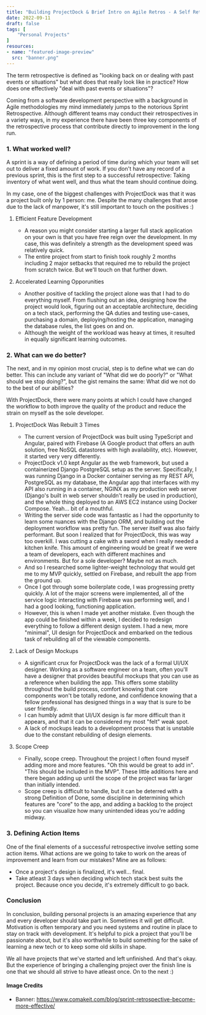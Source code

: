 ```yaml
---
title: "Building ProjectDock & Brief Intro on Agile Retros - A Self Retrospective"
date: 2022-09-11
draft: false
tags: [
    "Personal Projects"
]
resources:
- name: "featured-image-preview"
  src: "banner.png"
---
```


The term retrospective is defined as "looking back on or dealing with past events or situations" but what does that really
look like in practice? How does one effectively "deal with past events or situations"?

Coming from a software development perspective with a background in Agile methodologies my mind immediately jumps to the notorious Sprint Retrospective.
Although different teams may conduct their retrospectives in a variety ways, in my experience there have been three key components of the retrospective
process that contribute directly to improvement in the long run.

### 1. What worked well?

A sprint is a way of defining a period of time during which your team will set out to deliver a fixed amount of work. If you don't have any record of a
previous sprint, this is the first step to a successful retrospective: Taking inventory of what went well, and thus what the team should continue doing.

In my case, one of the biggest challenges with ProjectDock was that it was a project built only by 1 person: me. Despite the many challenges that arose
due to the lack of manpower, it's still important to touch on the positives :)

1. Efficient Feature Development
    - A reason you might consider starting a larger full stack application on your own is that you have free reign over the development. In my case, 
    this was definitely a strength as the development speed was relatively quick.
    - The entire project from start to finish took roughly 2 months including 2 major setbacks that required me to rebuild the project from scratch twice.
    But we'll touch on that further down.

2. Accelerated Learning Opporunities
    - Another positive of tackling the project alone was that I had to do everything myself. From flushing out an idea, designing how the
    project would look, figuring out an acceptable architecture, deciding on a tech stack, performing the 
    QA duties and testing use-cases, purchasing a domain, deploying/hosting the application, managing the database
    rules, the list goes on and on.
    - Although the weight of the workload was heavy at times, it resulted in equally significant learning outcomes.

### 2. What can we do better?

The next, and in my opinion most crucial, step is to define what we can do better. This can include any variant of "What did we do poorly?"
or "What should we stop doing?", but the gist remains the same: What did we not do to the best of our abilities?

With ProjectDock, there were many points at which I could have changed the workflow to both improve the quality of the product and reduce the 
strain on myself as the sole developer.

1. ProjectDock Was Rebuilt 3 Times
    - The current version of ProjectDock was built using TypeScript and Angular, paired with Firebase (A Google product that offers an auth
    solution, free NoSQL datastores with high availability, etc). However, it started very very differently.
    - ProjectDock v1.0 kept Angular as the web framework, but used a containerized Django PostgreSQL setup as the server. Specifically, I was
    running Django in a Docker container serving as my REST API, PostgreSQL as my database, the Angular app that interfaces with my API also
    running in a container, NGINX as my production web server (Django's built in web server shouldn't really be used in production), and the 
    whole thing deployed to an AWS EC2 instance using Docker Compose. Yeah... bit of a mouthful.
    - Writing the server side code was fantastic as I had the opportunity to learn some nuances with the Django ORM, and building out the
    deployment workflow was pretty fun. The server itself was also fairly performant. But soon I realized that for ProjectDock, 
    this was way too overkill. I was cutting a cake with a sword when I really needed a kitchen knife. This amount of engineering would be 
    great if we were a team of developers, each with different machines and environments. But for a sole developer? Maybe not as much.
    - And so I researched some lighter-weight technology that would get me to my MVP quickly, settled on Firebase, and rebuilt the app from
    the ground up.
    - Once I got through some boilerplate code, I was progressing pretty quickly. A lot of the major screens were implemented, all of the service
    logic interacting with Firebase was performing well, and I had a good looking, functioning application.
    - However, this is when I made yet another mistake. Even though the app could be finished within a week, I decided to redesign everything
    to follow a different design system. I had a new, more "minimal", UI design for ProjectDock and embarked on the tedious task of rebuilding
    all of the viewable components.

2. Lack of Design Mockups
    - A significant crux for ProjectDock was the lack of a formal UI/UX designer. Working as a software engineer on a team, often you'll
    have a designer that provides beautiful mockups that you can use as a reference when building the app. This offers some stability throughout
    the build process, comfort knowing that core components won't be totally redone, and confidence knowing that a fellow
    professional has designed things in a way that is sure to be user friendly.
    - I can humbly admit that UI/UX design is far more difficult than it appears, and that it can be considered my most "felt" weak spot.
    - A lack of mockups leads to a development process that is unstable due to the constant rebuilding of design elements.

3. Scope Creep
    - Finally, scope creep. Throughout the project I often found myself adding more and more features. "Oh this would be great to add in".
    "This should be included in the MVP". These little additions here and there began adding up until the scope of the project was far larger
    than initially intended.
    - Scope creep is difficult to handle, but it can be deterred with a strong Definition of Done, some discipline in determining which features
    are "core" to the app, and adding a backlog to the project so you can visualize how many unintended ideas you're adding midway.

### 3. Defining Action Items

One of the final elements of a successful retrospective involve setting some action items. What actions are we going to take to work on the
areas of improvement and learn from our mistakes? Mine are as follows:

- Once a project's design is finalized, it's well... final.
- Take atleast 3 days when deciding which tech stack best suits the project. Because once you decide, it's extremely difficult to go back.

### Conclusion

In conclusion, building personal projects is an amazing experience that any and every developer should take part in. Sometimes it will get difficult.
Motivation is often temporary and you need systems and routine in place to stay on track with development. It's helpful to pick a project that 
you'll be passionate about, but it's also worthwhile to build something for the sake of learning a new tech or to keep some old skills in shape.

We all have projects that we've started and left unfinished. And that's okay. But the experience of bringing a challenging project over the finish line
is one that we should all strive to have atleast once. On to the next :)

#### Image Credits
- Banner: https://www.comakeit.com/blog/sprint-retrospective-become-more-effective/